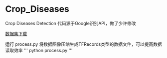 # Crop_Diseases
Crop Diseases Detection
代码源于Google识别API，做了少许修改

[数据集下载](....)

运行 process.py 将数据图像压缩生成TFRecords类型的数据文件，可以提高数据读取效率
'''
python process.py
'''
